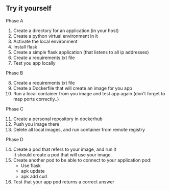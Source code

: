 
## Try it yourself


Phase A
1. Create a directory for an application (in your host)
2. Create a python virtual environment in it
3. Activate the local environment
4. Install flask
5. Create a simple flask application (that listens to all ip addresses)
6. Create a requirements.txt file
7. Test you app locally 

Phase B

8. Create a requirements.txt file
9. Create a Dockerfile that will create an image for you app
10. Run a local container from you image and test app again
   (don't forget to map ports correctly..)

Phase C  

11. Create a personal repository in dockerhub
12. Push you image there
13. Delete all local images, and run container from remote registry

Phase D  

14. Create a pod that refers to your image, and run it  
    It should create a pod that will use your image.  
15. Create another pod to be able to connect to your application pod:  
    - Use flask
    - apk update
    - apk add curl
16. Test that your app pod returns a correct answer

